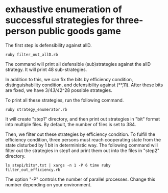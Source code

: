 # exhaustive enumeration of successful strategies for three-person public goods game

The first step is defensibility against allD.

```
ruby filter_out_allD.rb
```

The command will print all defensible (sub)strategies against the allD strategy.
It will print 48 sub-strategies.

In addition to this, we can fix the bits by efficiency condition, distinguishability condition, and defensibility against (**,11).
After these bits are fixed, we have 3/4*3/4*2^28 possible strategies.

To print all these strategies, run the following command.

```
ruby strategy_enumerator.rb
```

It will create "step1" directory, and then print out strategies in "bit" format into multiple files.
By default, the number of files is set to 384.

Then, we filter out these strategies by efficiency condition.
To fulfill the efficiency condition, three persons must reach cooperating state from the state disturbed by 1 bit in deterministic way.
The following command will filter out the strategies in step1 and print them out into the files in "step2" directory.

```
ls step1/bits*.txt | xargs -n 1 -P 6 time ruby filter_out_efficiency.rb
```

The option "-P" controls the number of parallel processes. Change this number depending on your environment.


